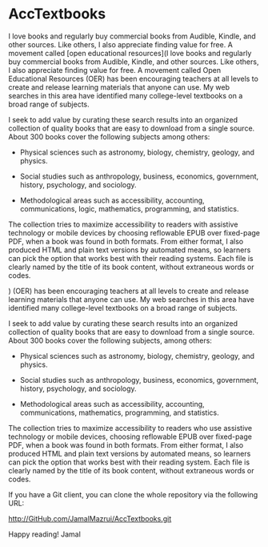 # AccTextbooks

I love books and regularly buy commercial books from Audible, Kindle, and other sources.  Like others, I also appreciate finding value for free.  A movement called [open educational resources](I love books and regularly buy commercial books from Audible, Kindle, and other sources.  Like others, I also appreciate finding value for free.  A movement called Open Educational Resources (OER) has been encouraging teachers at all levels to create and release learning materials that anyone can use.  My web searches in this area have identified many college-level textbooks on a broad range of subjects.  

I seek to add value by curating these search results into an organized collection of quality books that are easy to download from a single source.  About 300 books cover the following subjects among others:

* Physical sciences such as astronomy, biology, chemistry, geology, and physics.

* Social studies such as anthropology, business, economics, government, history, psychology, and sociology.

* Methodological areas such as accessibility, accounting, communications, logic, mathematics, programming, and statistics.

The collection tries to maximize accessibility to readers with assistive technology or mobile devices by choosing reflowable EPUB over fixed-page PDF, when a book was found in both formats.  From either format, I also produced HTML and plain text versions by automated means, so learners can pick the option that works best with their reading systems.  Each file is clearly named by the title of its book content, without extraneous words or codes.


) (OER) has been encouraging teachers at all levels to create and release learning materials that anyone can use.  My web searches in this area have identified many college-level textbooks on a broad range of subjects.  

I seek to add value by curating these search results into an organized collection of quality books that are easy to download from a single source.  About 300 books cover the following subjects, among others:

* Physical sciences such as astronomy, biology, chemistry, geology, and physics.

* Social studies such as anthropology, business, economics, government, history, psychology, and sociology.

* Methodological areas such as accessibility, accounting, communications, mathematics, programming, and statistics.

The collection tries to maximize accessibility to readers who use assistive technology or mobile devices, choosing reflowable EPUB over fixed-page PDF, when a book was found in both formats.  From either format, I also produced HTML and plain text versions by automated means, so learners can pick the option that works best with their reading system.  Each file is clearly named by the title of its book content, without extraneous words or codes.


If you have a Git client, you can clone the whole repository via the following URL:

<http://GitHub.com/JamalMazrui/AccTextbooks.git>

Happy reading!
Jamal
